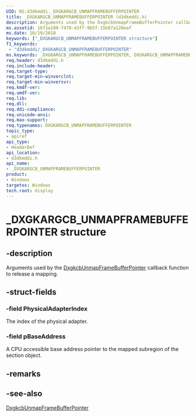 ```yaml
---
UID: NS:d3dkmddi._DXGKARGCB_UNMAPFRAMEBUFFERPOINTER
title: _DXGKARGCB_UNMAPFRAMEBUFFERPOINTER (d3dkmddi.h)
description: Arguments used by the DxgkcbUnmapFrameBufferPointer callback function to release a mapping.
ms.assetid: 16f1a189-7470-43ff-9b5f-15b87a120eaf
ms.date: 10/19/2018
keywords: ["_DXGKARGCB_UNMAPFRAMEBUFFERPOINTER structure"]
f1_keywords:
 - "d3dkmddi/_DXGKARGCB_UNMAPFRAMEBUFFERPOINTER"
ms.keywords: _DXGKARGCB_UNMAPFRAMEBUFFERPOINTER, DXGKARGCB_UNMAPFRAMEBUFFERPOINTER,
req.header: d3dkmddi.h
req.include-header:
req.target-type:
req.target-min-winverclnt:
req.target-min-winversvr:
req.kmdf-ver:
req.umdf-ver:
req.lib:
req.dll:
req.ddi-compliance:
req.unicode-ansi:
req.max-support:
req.typenames: DXGKARGCB_UNMAPFRAMEBUFFERPOINTER
topic_type:
- apiref
api_type:
- HeaderDef
api_location:
- d3dkmddi.h
api_name:
- _DXGKARGCB_UNMAPFRAMEBUFFERPOINTER
product: 
- Windows
targetos: Windows
tech.root: display
---
```


# _DXGKARGCB_UNMAPFRAMEBUFFERPOINTER structure

## -description

Arguments used by the [DxgkcbUnmapFrameBufferPointer](nc-d3dkmddi-dxgkcb_unmapframebufferpointer.md) callback function to release a mapping.

## -struct-fields

### -field PhysicalAdapterIndex

The index of the physical adapter.

### -field pBaseAddress

A CPU accessible base address pointer to the mapped subregion of the section object.

## -remarks

## -see-also

[DxgkcbUnmapFrameBufferPointer](nc-d3dkmddi-dxgkcb_unmapframebufferpointer.md)
